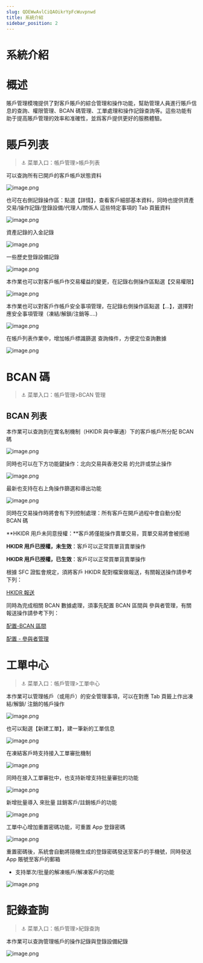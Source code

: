 ```yaml
---
slug: QDEWwAvlCiQAOikrYpFcWuvpnwd
title: 系統介紹
sidebar_position: 2
---
```



# 系統介紹


# 概述


賬戶管理模塊提供了對客戶賬戶的綜合管理和操作功能，幫助管理人員進行賬戶信息的查詢、權限管理、BCAN 碼管理、工單處理和操作記錄查詢等。這些功能有助于提高賬戶管理的效率和准確性，並爲客戶提供更好的服務體驗。


# 賬戶列表


> ⚓ 菜單入口：帳戶管理>帳戶列表


可以查詢所有已開戶的客戶帳戶狀態資料


![image.png](/assets/7eaa981a9a0aa637b1a20789855cbc29.png)


也可在右側記錄操作區：點選【詳情】，查看客戶細部基本資料，同時也提供資產交易/操作記錄/登錄設備/代理人/關係人 這些特定事項的 Tab 頁籤資料


![image.png](/assets/9ca6081077c7fc8a586d8141638e42c7.png)


 資產記錄的入金記錄


![image.png](/assets/4bc877874a2270a57f659d078c9eb0cc.png)


一些歷史登錄設備記錄


![image.png](/assets/1b59adfb90f4a43b3f261cfea6fb86b3.png)


本作業也可以對客戶帳戶作交易權益的變更，在記錄右側操作區點選【交易權限】


![image.png](/assets/38f4919dafb8b4d81862de25c0868310.png)


本作業也可以對客戶作帳戶安全事項管理，在記錄右側操作區點選【...】，選擇對應安全事項管理（凍結/解鎖/注銷等....)


![image.png](/assets/39d440fc78cd55b74cedf0fdccc0b521.png)


在帳戶列表作業中，增加帳戶標識篩選 查詢條件，方便定位查詢數據


![image.png](/assets/5ee1db6111491d3dcaf4bdd6592278fe.png)


# BCAN 碼


> ⚓ 菜單入口：帳戶管理>BCAN 管理


## BCAN 列表


本作業可以查詢到在實名制機制（HKIDR 與中華通）下的客戶帳戶所分配 BCAN 碼


![image.png](/assets/ca2c3df23aa1f83d8311f45fc913c116.png)


同時也可以在下方功能鍵操作：北向交易與香港交易 的允許或禁止操作


![image.png](/assets/c1fa620258adb2aac20ef39116af3aef.png)


最新也支持在右上角操作篩選和導出功能


![image.png](/assets/f38070621b207107ca3ac260884f396a.png)


同時在交易操作時將會有下列控制處理：所有客戶在開戶過程中會自動分配 BCAN 碼


**HKIDR 用戶未同意授權：**客戶將僅能操作賣單交易，買單交易將會被拒絕


**HKIDR 用戶已授權，未生效**：客戶可以正常買單貨賣單操作


**HKIDR 用戶已授權，已生效**：客戶可以正常買單貨賣單操作


根據 SFC 證監會規定，須將客戶 HKIDR 配對檔案做報送，有關報送操作請參考下列：


[HKIDR 報送](https://longbridge.feishu.cn/wiki/T8IiwGsqdih0XDkLsfFc3hNcnqf?from=from_copylink) 


同時為完成相關 BCAN 數據處理，須事先配置 BCAN 區間與 參與者管理，有關報送操作請參考下列：


[配置-BCAN 區間](https://longbridge.feishu.cn/wiki/Intlw1TqbijZw2kFGqXcx2ZrnPg?from=from_copylink) 


[配置 - 參與者管理](https://longbridge.feishu.cn/wiki/DUjAw62kGicB7jken4CcBaYpnCd?from=from_copylink) 


# 工單中心


> ⚓ 菜單入口：帳戶管理>工單中心


本作業可以管理帳戶（或用戶）的安全管理事項，可以在對應 Tab 頁籤上作出凍結/解鎖/ 注銷的帳戶操作


![image.png](/assets/5a9bc017aec30586026d1d1850d98bfb.png)


也可以點選【新建工單】，建一筆新的工單信息


![image.png](/assets/c9621d279052078a804e40adbc21ba5d.png)


在凍結客戶時支持接入工單審批機制


![image.png](/assets/821dca630f4cbe6673528d3afe93474b.png)


同時在接入工單審批中，也支持新增支持批量審批的功能


![image.png](/assets/bc19fd9ce30e2b3055b563ff35b137b6.png)


新增批量導入  來批量 註銷客戶/註銷帳戶的功能


![image.png](/assets/f213aa1acc44f5fb97ca38052b66d6d3.png)


工單中心增加重置密碼功能，可重置 App 登錄密碼


![image.png](/assets/3f93df43bd6f5d83d9a397ad8f2033de.png)


重置密碼後，系統會自動將隨機生成的登錄密碼發送至客戶的手機號，同時發送 App 賬號至客戶的郵箱

- 支持單次/批量的解凍帳戶/解凍客戶的功能

![image.png](/assets/1e5e5017759e5d757356da0b28c86c08.png)


# 記錄查詢


> ⚓ 菜單入口：帳戶管理>紀錄查詢


本作業可以查詢管理帳戶的操作記錄與登錄設備紀錄


![image.png](/assets/1ad6963408028e0fd99831ee72eda700.png)


